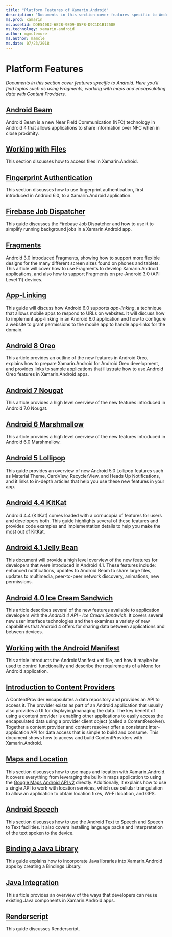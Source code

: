 ```yaml
---
title: "Platform Features of Xamarin.Android"
description: "Documents in this section cover features specific to Android. Here you'll find topics such as using Fragments, working with maps and encapsulating data with Content Providers."
ms.prod: xamarin
ms.assetid: DDE54082-6E2B-9ED9-05FB-D9C1D1B1258E
ms.technology: xamarin-android
author: mgmclemore
ms.author: mamcle
ms.date: 07/23/2018
---
```


# Platform Features

_Documents in this section cover features specific to Android. Here you'll find topics such as using Fragments, working with maps and encapsulating data with Content Providers._

## [Android Beam](~/android/platform/android-beam.md)

Android Beam is a new Near Field Communication (NFC) technology in
Android 4 that allows applications to share information over NFC when
in close proximity.

## [Working with Files](~/android/platform/files/index.md)

This section discusses how to access files in Xamarin.Android.

## [Fingerprint Authentication](~/android/platform/fingerprint-authentication/index.md)

This section discusses how to use fingerprint authentication, first
introduced in Android 6.0, to a Xamarin.Android application.


## [Firebase Job Dispatcher](~/android/platform/firebase-job-dispatcher.md)

This guide discusses the Firebase Job Dispatcher and how to use it to
simplify running background jobs in a Xamarin.Android app.

##  [Fragments](~/android/platform/fragments/index.md)

Android 3.0 introduced Fragments, showing how to support more flexible
designs for the many different screen sizes found on phones and
tablets. This article will cover how to use Fragments to develop
Xamarin.Android applications, and also how to support Fragments on
pre-Android 3.0 (API Level 11) devices.



## [App-Linking](~/android/platform/app-linking.md)

This guide will discuss how Android 6.0 supports _app-linking_, a
technique that allows mobile apps to respond to URLs on websites. It
will discuss how to implement app-linking in an Android 6.0 application
and how to configure a website to grant permissions to the mobile app
to handle app-links for the domain.



##  [Android 8 Oreo](~/android/platform/oreo.md)

This article provides an outline of the new features in Android Oreo,
explains how to prepare Xamarin.Android for Android Oreo development,
and provides links to sample applications that illustrate how to use
Android Oreo features in Xamarin.Android apps.



##  [Android 7 Nougat](~/android/platform/nougat.md)

This article provides a high level overview of the new features
introduced in Android 7.0 Nougat.




##  [Android 6 Marshmallow](~/android/platform/marshmallow.md)

This article provides a high level overview of the new features
introduced in Android 6.0 Marshmallow.




##  [Android 5 Lollipop](~/android/platform/lollipop.md)

This guide provides an overview of new Android 5.0 Lollipop features such as
Material Theme, CardView, RecyclerView, and Heads Up Notifications, and
it links to in-depth articles that help you use these new features in
your app.



##  [Android 4.4 KitKat](~/android/platform/kitkat.md)

Android 4.4 (KitKat) comes loaded with a cornucopia of features for
users and developers both. This guide highlights several of these
features and provides code examples and implementation details to help
you make the most out of KitKat.




##  [Android 4.1 Jelly Bean](~/android/platform/jelly-bean.md)

This document will provide a high level overview of the new features
for developers that were introduced in Android 4.1. These features
include: enhanced notifications, updates to Android Beam to share large
files, updates to multimedia, peer-to-peer network discovery,
animations, new permissions.



##  [Android 4.0 Ice Cream Sandwich](~/android/platform/ice-cream-sandwich.md)

This article describes several of the new features available to
application developers with the *Android 4 API - Ice Cream Sandwich*.
It covers several new user interface technologies and then examines a
variety of new capabilities that Android 4 offers for sharing data
between applications and between devices.


##  [Working with the Android Manifest](android-manifest.md)

This article introducts the AndroidManifest.xml file, and how it maybe
be used to control functionality and describe the requirements of a
Mono for Android application.


##  [Introduction to Content Providers](~/android/platform/content-providers/index.md)

A ContentProvider encapsulates a data repository and provides an API to
access it. The provider exists as part of an Android application that
usually also provides a UI for displaying/managing the data. The key
benefit of using a content provider is enabling other applications to
easily access the encapsulated data using a provider client object
(called a ContentResolver). Together a content provider and content
resolver offer a consistent inter-application API for data access that
is simple to build and consume. This document shows how to access and
build ContentProviders with Xamarin.Android.



##  [Maps and Location](~/android/platform/maps-and-location/index.md)

This section discusses how to use maps and location with
Xamarin.Android. It covers everything from leveraging the built-in maps
application to using the
[Google Maps Android API v2](https://developers.google.com/maps/documentation/android/)
directly. Additionally, it explains how to use a single API to work
with location services, which use cellular triangulation to allow an
application to obtain location fixes, Wi-Fi location, and GPS.



## [Android Speech](~/android/platform/speech.md)

This section discusses how to use the Android Text to Speech and Speech
to Text facilities. It also covers installing language packs and
interpretation of the text spoken to the device.


##  [Binding a Java Library](binding-java-library/index.md)

This guide explains how to incorporate Java libraries into
Xamarin.Android apps by creating a Bindings Library.

##  [Java Integration](java-integration/index.md)

This article provides an overview of the ways that developers can reuse
existing Java components in Xamarin.Android apps.

##  [Renderscript](renderscript.md)

This guide discusses Renderscript.
